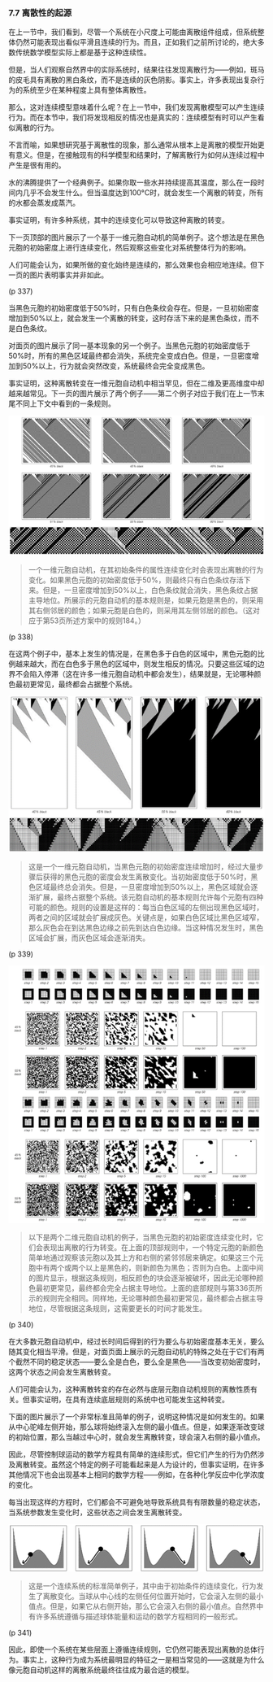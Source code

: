 ### 7.7  离散性的起源

在上一节中，我们看到，尽管一个系统在小尺度上可能由离散组件组成，但系统整体仍然可能表现出看似平滑且连续的行为。而且，正如我们之前所讨论的，绝大多数传统数学模型实际上都是基于这种连续性。

但是，当人们观察自然界中的实际系统时，结果往往发现离散行为——例如，斑马的皮毛具有离散的黑白条纹，而不是连续的灰色阴影。事实上，许多表现出复杂行为的系统至少在某种程度上具有整体离散性。

那么，这对连续模型意味着什么呢？在上一节中，我们发现离散模型可以产生连续行为。而在本节中，我们将发现相反的情况也是真实的：连续模型有时可以产生看似离散的行为。

不言而喻，如果想研究基于离散性的现象，那么通常从根本上是离散的模型开始更有意义。但是，在接触现有的科学模型和结果时，了解离散行为如何从连续过程中产生是很有用的。

水的沸腾提供了一个经典例子。如果你取一些水并持续提高其温度，那么在一段时间内几乎不会发生什么。但当温度达到100°C时，就会发生一个离散的转变，所有的水都会蒸发成蒸汽。

事实证明，有许多种系统，其中的连续变化可以导致这种离散的转变。

下一页顶部的图片展示了一个基于一维元胞自动机的简单例子。这个想法是在黑色元胞的初始密度上进行连续变化，然后观察这些变化对系统整体行为的影响。

人们可能会认为，如果所做的变化始终是连续的，那么效果也会相应地连续。但下一页的图片表明事实并非如此。

(p 337)

当黑色元胞的初始密度低于50%时，只有白色条纹会存在。但是，一旦初始密度增加到50%以上，就会发生一个离散的转变，这时存活下来的是黑色条纹，而不是白色条纹。

对面页的图片展示了同一基本现象的另一个例子。当黑色元胞的初始密度低于50%时，所有的黑色区域最终都会消失，系统完全变成白色。但是，一旦密度增加到50%以上，行为就会突然改变，系统最终会完全变成黑色。

事实证明，这种离散转变在一维元胞自动机中相当罕见，但在二维及更高维度中却越来越常见。下一页的图片展示了两个例子——第二个例子对应于我们在上一节末尾不同上下文中看到的一条规则。

![](assets/p338.png)

>一个一维元胞自动机，在其初始条件的属性连续变化时会表现出离散的行为变化。如果黑色元胞的初始密度低于50%，则最终只有白色条纹存活下来。但是，一旦密度增加到50%以上，白色条纹就会消失，黑色条纹占据主导地位。所展示的元胞自动机的基本规则是，如果元胞是黑色的，则采用其右侧邻居的颜色；如果元胞是白色的，则采用其左侧邻居的颜色。（这对应于第53页所述方案中的规则184。）

(p 338)

在这两个例子中，基本上发生的情况是，在黑色多于白色的区域中，黑色元胞的比例越来越大，而在白色多于黑色的区域中，则发生相反的情况。只要这些区域的边界不会陷入停滞（这在许多一维元胞自动机中都会发生），结果就是，无论哪种颜色最初更常见，最终都会占据整个系统。

![](assets/p339.png)

>这是一个一维元胞自动机，当黑色元胞的初始密度连续增加时，经过大量步骤后获得的黑色元胞的密度会发生离散变化。当初始密度低于50%时，黑色区域最终总会消失。但是，一旦密度增加到50%以上，黑色区域就会逐渐扩展，最终占据整个系统。该元胞自动机的基本规则允许每个元胞有四种可能的颜色。规则的设置是这样的：每当白色区域的左侧出现黑色区域时，两者之间的区域就会扩展成灰色。关键点是，如果白色区域比黑色区域窄，那么灰色会在到达黑色边缘之前先到达白色边缘。当这种情况发生时，黑色区域会扩展，而灰色区域会逐渐消失。

(p 339)

![](assets/p340.png)

>以下是两个二维元胞自动机的例子，当黑色元胞的初始密度连续变化时，它们会表现出离散的行为转变。在上面的顶部规则中，一个特定元胞的新颜色简单地通过观察该元胞以及其上方和右侧的紧邻邻居来确定。如果这三个元胞中有两个或两个以上是黑色的，则新颜色为黑色；否则为白色。上面中间的图片显示，根据这条规则，相反颜色的块会逐渐被破坏，因此无论哪种颜色最初更常见，最终都会完全占据主导地位。上面的底部规则与第336页所示的规则完全相同。同样地，无论哪种颜色最初更常见，最终都会占据主导地位，尽管根据这条规则，这需要更长的时间才能发生。

(p 340)

在大多数元胞自动机中，经过长时间后得到的行为要么与初始密度基本无关，要么随其变化相当平滑。但是，对面页面上展示的元胞自动机的特殊之处在于它们有两个截然不同的稳定状态——要么全是白色，要么全是黑色——当改变初始密度时，这两个状态之间会发生离散转变。

人们可能会认为，这种离散转变的存在必然与底层元胞自动机规则的离散性质有关。但事实证明，在具有连续底层规则的系统中也可能发生这种转变。

下面的图片展示了一个非常标准且简单的例子，说明这种情况是如何发生的。如果从中心驼峰左侧开始，那么球将始终滚入左侧的最小值点。但是，如果逐渐改变球的初始位置，那么当越过中心时，就会发生离散转变，球会滚入右侧的最小值点。

因此，尽管控制球运动的数学方程具有简单的连续形式，但它们产生的行为仍然涉及离散转变。虽然这个特定的例子可能看起来是人为设计的，但事实证明，在许多其他情况下也会出现基本上相同的数学方程——例如，在各种化学反应中化学浓度的变化。

每当出现这样的方程时，它们都会不可避免地导致系统具有有限数量的稳定状态，当系统参数发生变化时，这些状态之间会发生离散转变。

![](assets/p341.png) 

>这是一个连续系统的标准简单例子，其中由于初始条件的连续变化，行为发生了离散变化。当球从中心线的左侧任何位置开始时，它会滚入左侧的最小值点。但是，如果它从右侧开始，那么它会滚入右侧的最小值点。自然界中有许多系统遵循与描述球体能量和运动的数学方程相同的一般形式。

(p 341)

因此，即使一个系统在某些层面上遵循连续规则，它仍然可能表现出离散的总体行为。事实上，这种行为成为系统最明显的特征之一是相当常见的——这就是为什么像元胞自动机这样的离散系统最终往往成为最合适的模型。




